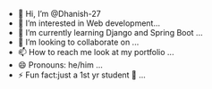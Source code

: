 - 👋 Hi, I’m @Dhanish-27
- 👀 I’m interested in Web development...
- 🌱 I’m currently learning Django and Spring Boot ...
- 💞️ I’m looking to collaborate on ...
- 📫 How to reach me look at my portfolio ...
- 😄 Pronouns: he/him ...
- ⚡ Fun fact:just a 1st yr student 🫠 ...

<!---
Dhanish-27/Dhanish-27 is a ✨ special ✨ repository because its `README.md` (this file) appears on your GitHub profile.
You can click the Preview link to take a look at your changes.
--->
